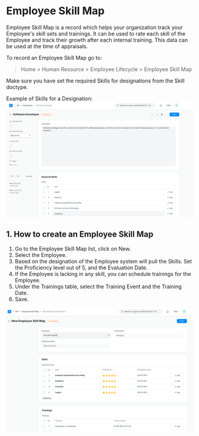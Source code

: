 
# Employee Skill Map



Employee Skill Map is a record which helps your organization track your Employee's skill sets and trainings. It can be used to rate each skill of the Employee and track their growth after each internal training. This data can be used at the time of appraisals.


To record an Employee Skill Map go to:



> 
> Home > Human Resource > Employee Lifecycle > Employee Skill Map
> 
> 
> 


Make sure you have set the required Skills for designations from the Skill doctype.


Example of Skills for a Designation:
![Designation Skills](/files/designation-skills.png)


## 1. How to create an Employee Skill Map


1. Go to the Employee Skill Map list, click on New.
2. Select the Employee.
3. Based on the designation of the Employee system will pull the Skills. Set the Proficiency level out of 5, and the Evaluation Date.
4. If the Employee is lacking in any skill, you can schedule trainings for the Employee.
5. Under the Trainings table, select the Training Event and the Training Date.
6. Save.


![Employee Skill Map](/files/employee-skill-map.png)




